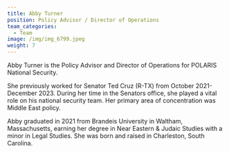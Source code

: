 ```yaml
---
title: Abby Turner
position: Policy Advisor / Director of Operations
team_categories:
  - Team
image: /img/img_6799.jpeg
weight: 7
---
```

Abby Turner is the Policy Advisor and Director of Operations for POLARIS National Security.

She previously worked for Senator Ted Cruz (R-TX) from October 2021-December 2023. During her time in the Senators office, she played a vital role on his national security team. Her primary area of concentration was Middle East policy.

Abby graduated in 2021 from Brandeis University in Waltham, Massachusetts, earning her degree in Near Eastern & Judaic Studies with a minor in Legal Studies. She was born and raised in Charleston, South Carolina.
